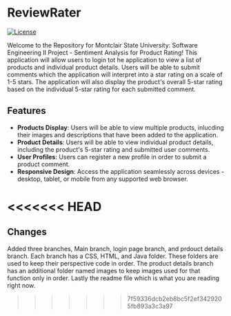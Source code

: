 # ReviewRater
[![License](https://img.shields.io/badge/License-MIT-blue.svg)](https://opensource.org/licenses/MIT)

Welcome to the Repository for Montclair State University: Software Engineering II Project - Sentiment Analysis for Product Rating! This application will allow users to login tot he application to view a list of products and individual product details. Users will be able to submit comments which the application will interpret into a star rating on a scale of 1-5 stars. The application will also display the product's overall 5-star rating based on the individual 5-star rating for each submitted comment.

## Features

- **Products Display**: Users will be able to view multiple products, inlucding their images and descriptions that have been added to the application.
- **Product Details**: Users will be able to view individual product details, including the product's 5-star rating and submitted user comments.
- **User Profiles**: Users can register a new profile in order to submit a product comment.
- **Responsive Design**: Access the application seamlessly across devices - desktop, tablet, or mobile from any supported web browser.

<<<<<<< HEAD
=======
## Changes

Added three branches, Main branch, login page branch, and prdouct details branch. Each branch has a CSS, HTML, and Java folder. These folders are used to keep their perspective code in order. The product details branch has an additional folder named images to keep images used for that function only in order. Lastly the readme file which is what you are reading right now.
>>>>>>> 7f59336dcb2eb8bc5f2ef3429205fb893a3c3a97
